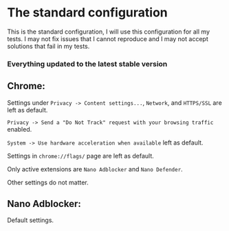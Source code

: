 # The standard configuration

This is the standard configuration, I will use this configuration for all my tests. 
I may not fix issues that I cannot reproduce and I may not accept solutions that fail in my tests. 

### Everything updated to the latest stable version

## Chrome: 

Settings under `Privacy -> Content settings...`, `Network`, and `HTTPS/SSL` are left as default. 

`Privacy -> Send a "Do Not Track" request with your browsing traffic` enabled. 

`System -> Use hardware acceleration when available` left as default. 

Settings in `chrome://flags/` page are left as default. 

Only active extensions are `Nano Adblocker` and `Nano Defender`. 

Other settings do not matter. 

## Nano Adblocker: 

Default settings. 
